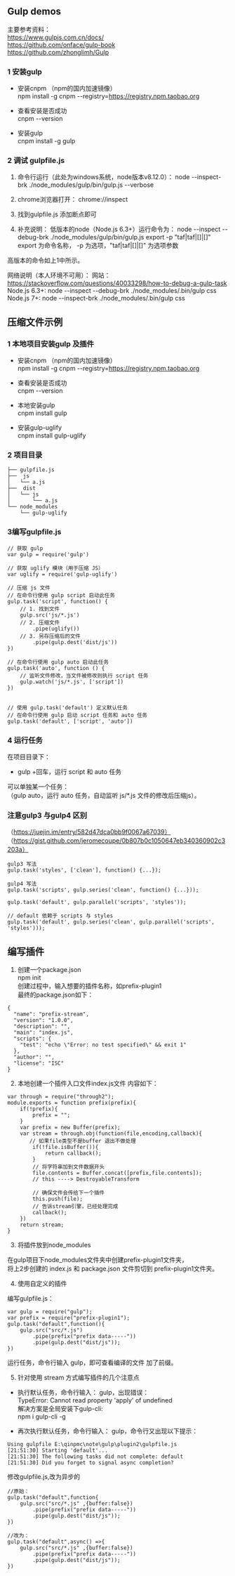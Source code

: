 ##  Gulp demos

主要参考资料：   
https://www.gulpjs.com.cn/docs/    
https://github.com/onface/gulp-book     
https://github.com/zhonglimh/Gulp    

### 1 安装gulp

- 安装cnpm （npm的国内加速镜像）    
npm install -g cnpm --registry=https://registry.npm.taobao.org

- 查看安装是否成功    
cnpm --version


- 安装gulp   
cnpm install -g gulp


### 2 调试 gulpfile.js

1. 命令行运行（此处为windows系统，node版本v8.12.0）：
node --inspect-brk ./node_modules/gulp/bin/gulp.js --verbose

2. chrome浏览器打开：
chrome://inspect

3. 找到gulpfile.js 添加断点即可

4. 补充说明：
低版本的node（Node.js 6.3+）运行命令为：
 node --inspect --debug-brk ./node_modules/gulp/bin/gulp.js export -p "taf|taf|[]|[]"
export 为命令名称， -p 为选项，"taf|taf|[]|[]" 为选项参数

高版本的命令如上1中所示。

网络说明（本人环境不可用）：
网站：https://stackoverflow.com/questions/40033298/how-to-debug-a-gulp-task
Node.js 6.3+: node --inspect --debug-brk ./node_modules/.bin/gulp css
Node.js 7+: node --inspect-brk ./node_modules/.bin/gulp css


## 压缩文件示例

### 1 本地项目安装gulp 及插件

- 安装cnpm （npm的国内加速镜像）    
npm install -g cnpm --registry=https://registry.npm.taobao.org

- 查看安装是否成功    
cnpm --version

- 本地安装gulp   
cnpm install gulp

- 安装gulp-uglify   
cnpm install gulp-uglify


### 2 项目目录

```
├── gulpfile.js
├──  js
│	└── a.js
├──  dist
│	└── js
│		└── a.js
└── node_modules
	└── gulp-uglify
```

### 3编写gulpfile.js

```
// 获取 gulp
var gulp = require('gulp')

// 获取 uglify 模块（用于压缩 JS）
var uglify = require('gulp-uglify')

// 压缩 js 文件
// 在命令行使用 gulp script 启动此任务
gulp.task('script', function() {
    // 1. 找到文件
    gulp.src('js/*.js')
    // 2. 压缩文件
        .pipe(uglify())
    // 3. 另存压缩后的文件
        .pipe(gulp.dest('dist/js'))
})

// 在命令行使用 gulp auto 启动此任务
gulp.task('auto', function () {
    // 监听文件修改，当文件被修改则执行 script 任务
    gulp.watch('js/*.js', ['script'])
})


// 使用 gulp.task('default') 定义默认任务
// 在命令行使用 gulp 启动 script 任务和 auto 任务
gulp.task('default', ['script', 'auto'])
```

### 4 运行任务
在项目目录下：   
- gulp +回车，运行 script 和 auto 任务    
 
可以单独某一个任务：     
（gulp auto，运行  auto 任务，自动监听 js/*.js 文件的修改后压缩js）。


### 注意gulp3 与gulp4 区别

（https://juejin.im/entry/582d47dca0bb9f0067a67039）
（https://gist.github.com/jeromecoupe/0b807b0c1050647eb340360902c3203a）

```
gulp3 写法
gulp.task('styles', ['clean'], function() {...});

gulp4 写法
gulp.task('scripts', gulp.series('clean', function() {...}));

gulp.task('default', gulp.parallel('scripts', 'styles'));

// default 依赖于 scripts 与 styles
gulp.task('default', gulp.series('clean', gulp.parallel('scripts', 'styles')));
```


## 编写插件

1. 创建一个package.json  
 npm init    
创建过程中，输入想要的插件名称，如prefix-plugin1  
最终的package.json如下：

```
{
  "name": "prefix-stream",
  "version": "1.0.0",
  "description": "",
  "main": "index.js",
  "scripts": {
    "test": "echo \"Error: no test specified\" && exit 1"
  },
  "author": "",
  "license": "ISC"
}
```

2. 本地创建一个插件入口文件index.js文件
内容如下：

```
var through = require("through2");
module.exports = function prefix(prefix){
    if(!prefix){
        prefix = "";
    }
    var prefix = new Buffer(prefix);
    var stream = through.obj(function(file,encoding,callback){
       // 如果file类型不是buffer 退出不做处理
        if(!file.isBuffer()){
            return callback();
        }
        // 将字符串加到文件数据开头
        file.contents = Buffer.concat([prefix,file.contents]);
        // this ----> DestroyableTransform

        // 确保文件会传给下一个插件
        this.push(file);
        // 告诉stream引擎，已经处理完成
        callback();
    })
    return stream;
}
```

3. 将插件放到node_modules

在gulp项目下node_modules文件夹中创建prefix-plugin1文件夹，   
将上2步创建的 index.js 和 package.json 文件剪切到 prefix-plugin1文件夹。   


4. 使用自定义的插件   

编写gulpfile.js：

```
var gulp = require("gulp");
var prefix = require("prefix-plugin1");
gulp.task("default",function(){
    gulp.src("src/*.js")
        .pipe(prefix("prefix data-----"))
        .pipe(gulp.dest("dist/js"));
})

```

运行任务，命令行输入 gulp，即可查看编译的文件 加了前缀。


5. 针对使用 stream 方式编写插件的几个注意点

- 执行默认任务，命令行输入： gulp，出现错误：   
  TypeError: Cannot read property 'apply' of undefined   
  解决方案是全局安装下gulp-cli:     
  npm i gulp-cli -g      
  
- 再次执行默认任务，命令行输入： gulp，命令行又出现以下提示：

```
Using gulpfile E:\qinpmc\note\gulp\plugin2\gulpfile.js
[21:51:30] Starting 'default'...
[21:51:30] The following tasks did not complete: default
[21:51:30] Did you forget to signal async completion?
```


修改gulpfile.js,改为异步的

```
//原始：
gulp.task("default",function{
    gulp.src("src/*.js" ,{buffer:false})
        .pipe(prefix("prefix data-----"))
        .pipe(gulp.dest("dist/js"));
})

//改为：
gulp.task("default",async() =>{
    gulp.src("src/*.js" ,{buffer:false})
        .pipe(prefix("prefix data-----"))
        .pipe(gulp.dest("dist/js"));
})

```




 












